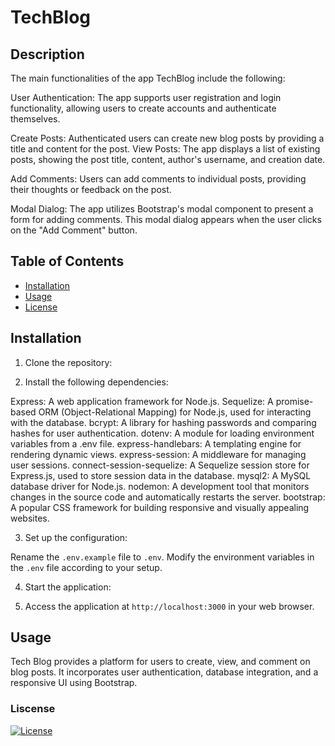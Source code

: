 # TechBlog

## Description

The main functionalities of the app TechBlog include the following:

User Authentication: The app supports user registration and login functionality, allowing users to create accounts and authenticate themselves.

Create Posts: Authenticated users can create new blog posts by providing a title and content for the post.
View Posts: The app displays a list of existing posts, showing the post title, content, author's username, and creation date.

Add Comments: Users can add comments to individual posts, providing their thoughts or feedback on the post.

Modal Dialog: The app utilizes Bootstrap's modal component to present a form for adding comments. This modal dialog appears when the user clicks on the "Add Comment" button.


## Table of Contents

- [Installation](#installation)
- [Usage](#usage)
- [License](#license)

## Installation

1. Clone the repository:

2. Install the following dependencies:

Express: A web application framework for Node.js.
Sequelize: A promise-based ORM (Object-Relational Mapping) for Node.js, used for interacting with the database.
bcrypt: A library for hashing passwords and comparing hashes for user authentication.
dotenv: A module for loading environment variables from a .env file.
express-handlebars: A templating engine for rendering dynamic views.
express-session: A middleware for managing user sessions.
connect-session-sequelize: A Sequelize session store for Express.js, used to store session data in the database.
mysql2: A MySQL database driver for Node.js.
nodemon: A development tool that monitors changes in the source code and automatically restarts the server.
bootstrap: A popular CSS framework for building responsive and visually appealing websites.

3. Set up the configuration:

Rename the `.env.example` file to `.env`.
Modify the environment variables in the `.env` file according to your setup.

4. Start the application:

5. Access the application at `http://localhost:3000` in your web browser.

## Usage

Tech Blog provides a platform for users to create, view, and comment on blog posts. It incorporates user authentication, database integration, and a responsive UI using Bootstrap.


### Liscense

[![License](https://img.shields.io/badge/License-MIT-blue.svg)](https://opensource.org/licenses/MIT)